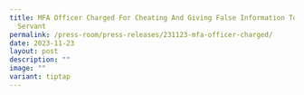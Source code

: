 ```yaml
---
title: MFA Officer Charged For Cheating And Giving False Information To a Public
  Servant
permalink: /press-room/press-releases/231123-mfa-officer-charged/
date: 2023-11-23
layout: post
description: ""
image: ""
variant: tiptap
---
```

